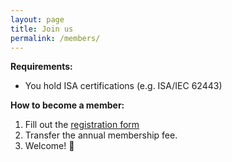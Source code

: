 ```yaml
---
layout: page
title: Join us
permalink: /members/
---
```


**Requirements:**

* You hold ISA certifications (e.g. ISA/IEC 62443)

**How to become a member:**

1. Fill out the <a href="https://forms.gle/mdgwUpxVJRPGMR2XA" target="_blank">registration form</a>
2. Transfer the annual membership fee.
3. Welcome! 🎉


